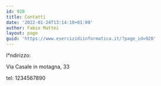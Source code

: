 ```yaml
---
id: 920
title: Contatti
date: '2022-01-24T13:14:10+01:00'
author: Fabio Mattei
layout: page
guid: 'https://www.esercizidiinformatica.it/?page_id=920'
---
```


I°ndirizzo:

Via Casale in motagna, 33

tel: 1234567890